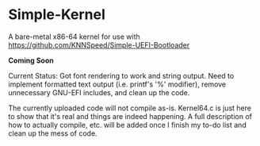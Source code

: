 # Simple-Kernel
A bare-metal x86-64 kernel for use with https://github.com/KNNSpeed/Simple-UEFI-Bootloader

**Coming Soon**

Current Status: Got font rendering to work and string output. Need to implement formatted text output (i.e. printf's '%' modifier), remove unnecessary GNU-EFI includes, and clean up the code.

The currently uploaded code will not compile as-is. Kernel64.c is just here to show that it's real and things are indeed happening. A full description of how to actually compile, etc. will be added once I finish my to-do list and clean up the mess of code.

